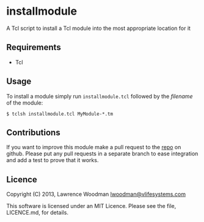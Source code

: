 installmodule
=============
A Tcl script to install a Tcl module into the most appropriate location for it

Requirements
------------
*  Tcl

Usage
-----

To install a module simply run `installmodule.tcl` followed by the _filename_ of the module:

    $ tclsh installmodule.tcl MyModule-*.tm

Contributions
-------------
If you want to improve this module make a pull request to the [repo](https://github.com/LawrenceWoodman/installmodule_tcl) on github.  Please put any pull requests in a separate branch to ease integration and add a test to prove that it works.

Licence
-------
Copyright (C) 2013, Lawrence Woodman <lwoodman@vlifesystems.com>

This software is licensed under an MIT Licence.  Please see the file, LICENCE.md, for details.
